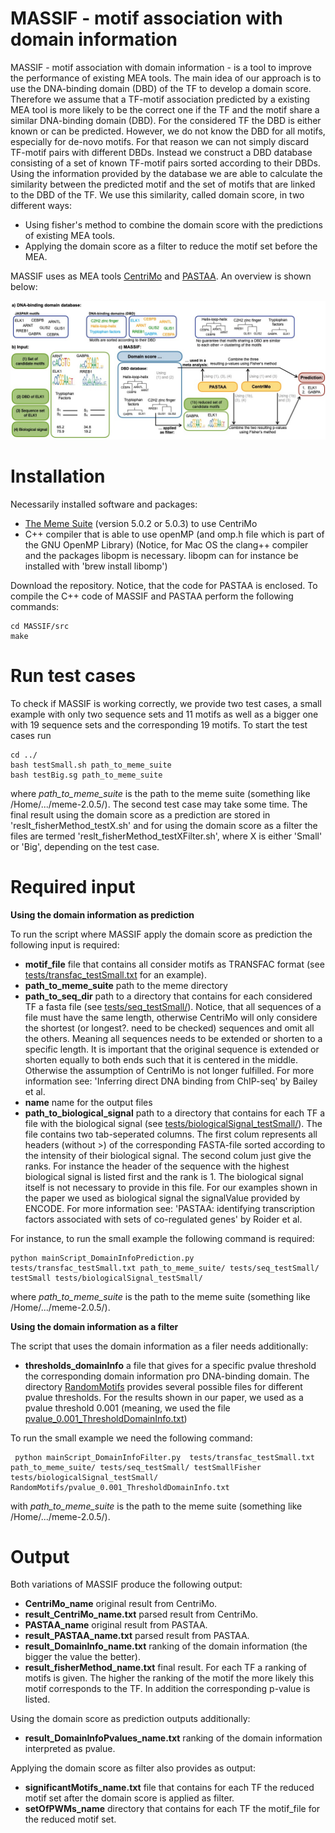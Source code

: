 # MASSIF - motif association with domain information
MASSIF - motif association with domain information - is a tool to improve the performance of existing MEA tools. 
The main idea of our approach is to use the DNA-binding domain (DBD) of the TF to develop a domain score. 
Therefore we assume that a TF-motif association predicted by a existing MEA tool is more likely to be the correct one if the TF and the motif share a similar DNA-binding domain (DBD). 
For the considered TF the DBD is either known or can be predicted. 
However, we do not know the DBD for all motifs, especially for de-novo motifs. 
For that reason we can not simply discard TF-motif pairs with different DBDs.
Instead we construct a DBD database consisting of a set of known TF-motif pairs sorted according to their DBDs. 
Using the information provided by the database we are able to calculate the similarity between the predicted motif and the set of motifs that are linked to the DBD of the TF. 
We use this similarity, called domain score, in two different ways:
 - Using fisher's method to combine the domain score with the predictions of existing MEA tools.
- Applying the domain score as a filter to reduce the motif set before the MEA.

MASSIF uses as MEA tools [CentriMo](https://academic.oup.com/nar/article/40/17/e128/2411117) and [PASTAA](https://www.ncbi.nlm.nih.gov/pmc/articles/PMC2642637/). An overview is shown below:

![overview.png](overview.jpg)
# Installation

Necessarily installed software and packages:

- [The Meme Suite](http://meme-suite.org/doc/download.html) (version 5.0.2 or 5.0.3) to use CentriMo
- C++ compiler that is able to use openMP (and omp.h file which is part of the GNU OpenMP Library)
(Notice, for Mac OS the clang++ compiler and the packages libopm is necessary. libopm can for instance be installed with 'brew install libomp')

Download the repository. Notice, that the code for PASTAA is enclosed. 
To compile the C++ code of MASSIF and PASTAA perform the following commands: 
```
cd MASSIF/src
make
```
# Run test cases
To check if MASSIF is working correctly, we provide two test cases, a small example with only two sequence sets  and 11 motifs as well as a bigger one with 19 sequence sets and the corresponding 19 motifs.
To start the test cases run
``` 
cd ../
bash testSmall.sh path_to_meme_suite
bash testBig.sg path_to_meme_suite
```
where *path_to_meme_suite* is the path to the meme suite (something like /Home/.../meme-2.0.5/). The second test case may take some time. The final result using the domain score as a prediction are stored in 'reslt_fisherMethod_testX.sh' and for using the domain score as a filter the files are termed 'reslt_fisherMethod_testXFilter.sh', where X is either 'Small' or 'Big', depending on the test case.
# Required input

**Using the domain information as prediction**

 To run the script where MASSIF apply the domain score as prediction the following input is required:
 
 - **motif_file** file that contains all consider motifs as TRANSFAC format (see [tests/transfac_testSmall.txt](tests/transfac_testSmall.txt) for an example).
 - **path_to_meme_suite** path to the meme directory  
 - **path_to_seq_dir** path to a directory that contains for each considered TF a fasta file (see [tests/seq_testSmall/](tests/seq_testSmall/)). Notice, that all sequences of a file must have the same length, otherwise CentriMo will only considere the shortest (or longest?. need to be checked) sequences and omit all the others.  Meaning  all sequences needs to be extended or shorten to a specific length. It is important that the original sequence is extended or shorten equally to both ends such that it is centered in the middle. Otherwise the assumption of CentriMo is not longer fulfilled. For more information see: 'Inferring direct DNA binding from ChIP-seq' by  Bailey et al.
 - **name** name for the output files
 - **path_to_biological_signal** path to a directory that contains for each TF a file with the biological signal (see [tests/biologicalSignal_testSmall/](tests/biologicalSignal_testSmall/)).  The file contains two tab-seperated columns. The first colum represents all headers (without >) of the corresponding FASTA-file sorted according to the intensity of their biological signal. The second colum just give the ranks. For instance the header of the sequence with the highest biological signal is listed first and the rank is 1. The biological signal itself is not necessary to provide in this file. For our examples shown in the paper we used as biological signal the signalValue provided by ENCODE. For more information see: 'PASTAA: identifying transcription factors associated with sets of co-regulated genes' by Roider et al.
 
 For instance, to run the small example the following command is required:
 ```
 python mainScript_DomainInfoPrediction.py  tests/transfac_testSmall.txt path_to_meme_suite/ tests/seq_testSmall/ testSmall tests/biologicalSignal_testSmall/
 ```
 where *path_to_meme_suite* is the path to the meme suite (something like /Home/.../meme-2.0.5/).
 
**Using the domain information as a filter**

The script that uses the domain information as a filer needs additionally:
- **thresholds_domainInfo** a file that gives for a specific pvalue threshold the corresponding domain information pro DNA-binding domain. The directory [RandomMotifs](RandomMotifs/) provides  several possible files for different pvalue thresholds. For the results shown in our paper, we used as a pvalue threshold 0.001 (meaning, we used the file [pvalue_0.001_ThresholdDomainInfo.txt](RandomMotifs/pvalue_0.001_ThresholdDomainInfo.txt))

To run the small example we need the following command:
 ```
  python mainScript_DomainInfoFilter.py  tests/transfac_testSmall.txt path_to_meme_suite/ tests/seq_testSmall/ testSmallFisher tests/biologicalSignal_testSmall/ RandomMotifs/pvalue_0.001_ThresholdDomainInfo.txt
 ```
 with *path_to_meme_suite* is the path to the meme suite (something like /Home/.../meme-2.0.5/).

# Output 
Both variations of MASSIF produce the following output: 

- **CentriMo_name** original result from CentriMo.
- **result_CentriMo_name.txt** parsed result from CentriMo.
- **PASTAA_name** original result from PASTAA.
- **result_PASTAA_name.txt** parsed result from PASTAA.
- **result_DomainInfo_name.txt** ranking of the domain information (the bigger the value the better).
- **result_fisherMethod_name.txt** final result. For each TF a ranking of motifs is given. The higher the ranking of the motif the more likely this motif corresponds to the TF. In addition the corresponding p-value is listed.

Using the domain score as prediction outputs additionally:

- **result_DomainInfoPvalues_name.txt** ranking  of the domain information interpreted as pvalue.

Applying the domain score as filter also provides as output:

- **significantMotifs_name.txt** file that contains for each TF the reduced motif set after the domain score is applied as filter.
- **setOfPWMs_name** directory that contains for each TF the motif_file for the reduced motif set.
